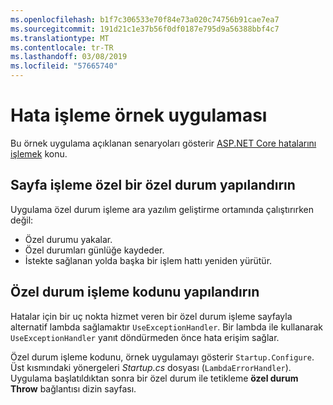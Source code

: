 ```yaml
---
ms.openlocfilehash: b1f7c306533e70f84e73a020c74756b91cae7ea7
ms.sourcegitcommit: 191d21c1e37b56f0df0187e795d9a56388bbf4c7
ms.translationtype: MT
ms.contentlocale: tr-TR
ms.lasthandoff: 03/08/2019
ms.locfileid: "57665740"
---
```

# <a name="error-handling-sample-application"></a>Hata işleme örnek uygulaması

Bu örnek uygulama açıklanan senaryoları gösterir [ASP.NET Core hatalarını işlemek](https://docs.microsoft.com/aspnet/core/fundamentals/error-handling) konu.

## <a name="configure-a-custom-exception-handling-page"></a>Sayfa işleme özel bir özel durum yapılandırın

Uygulama özel durum işleme ara yazılım geliştirme ortamında çalıştırırken değil:

* Özel durumu yakalar.
* Özel durumları günlüğe kaydeder.
* İstekte sağlanan yolda başka bir işlem hattı yeniden yürütür.

## <a name="configure-custom-exception-handling-code"></a>Özel durum işleme kodunu yapılandırın

Hatalar için bir uç nokta hizmet veren bir özel durum işleme sayfayla alternatif lambda sağlamaktır `UseExceptionHandler`. Bir lambda ile kullanarak `UseExceptionHandler` yanıt döndürmeden önce hata erişim sağlar.

Özel durum işleme kodunu, örnek uygulamayı gösterir `Startup.Configure`. Üst kısmındaki yönergeleri *Startup.cs* dosyası (`LambdaErrorHandler`). Uygulama başlatıldıktan sonra bir özel durum ile tetikleme **özel durum Throw** bağlantısı dizin sayfası.
